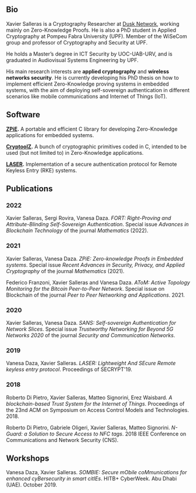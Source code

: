 ## Bio

Xavier Salleras is a Cryptography Researcher at [Dusk Network](https://dusk.network/), working mainly on Zero-Knowledge Proofs. He is also a PhD student in Applied Cryptography at Pompeu Fabra University (UPF). Member of the WiSeCom group and professor of Cryptography and Security at UPF.

He holds a Master’s degree in ICT Security by UOC-UAB-URV, and is graduated in Audiovisual Systems Engineering by UPF.

His main research interests are **applied cryptography** and **wireless networks security**. He is currently developing his PhD thesis on how to implement efficient Zero-Knowledge proving systems in embedded systems, with the aim of deploying self-sovereign authentication in different scenarios like mobile communications and Internet of Things (IoT).

## Software

**[ZPiE](https://github.com/xevisalle/zpie).** A portable and efficient C library for developing Zero-Knowledge applications for embedded systems.

**[CryptoolZ](https://github.com/xevisalle/cryptoolz).** A bunch of cryptographic primitives coded in C, intended to be used (but not limited to) in Zero-Knowledge applications.

**[LASER](https://github.com/xevisalle/laser).** Implementation of a secure authentication protocol for Remote Keyless Entry (RKE) systems.

## Publications

### 2022

Xavier Salleras, Sergi Rovira, Vanesa Daza. _FORT: Right-Proving and Attribute-Blinding Self-Sovereign Authentication_. Special issue *Advances in Blockchain Technology* of the journal *Mathematics* (2022).

### 2021

Xavier Salleras, Vanesa Daza. _ZPiE: Zero-knowledge Proofs in Embedded systems_. Special issue *Recent Advances in Security, Privacy, and Applied Cryptography* of the journal *Mathematics* (2021).

Federico Franzoni, Xavier Salleras and Vanesa Daza. _AToM: Active Topology Monitoring for the Bitcoin Peer-to-Peer Network_. Special issue on Blockchain of the journal *Peer to Peer Networking and Applications*. 2021.

### 2020

Xavier Salleras, Vanesa Daza. _SANS: Self-sovereign Authentication for Network Slices_. Special issue *Trustworthy Networking for Beyond 5G Networks 2020* of the journal *Security and Communication Networks*.

### 2019

Vanesa Daza, Xavier Salleras. _LASER: Lightweight And SEcure Remote keyless entry protocol_. Proceedings of SECRYPT'19.

### 2018

Roberto Di Pietro, Xavier Salleras, Matteo Signorini, Erez Waisbard. _A blockchain-based Trust System for the Internet of Things_. Proceedings of the 23nd ACM on Symposium on Access Control Models and Technologies. 2018.

Roberto Di Pietro, Gabriele Oligeri, Xavier Salleras, Matteo Signorini. _N-Guard: a Solution to Secure Access to NFC tags_. 2018 IEEE Conference on Communications and Network Security (CNS).


## Workshops

Vanesa Daza, Xavier Salleras. _SOMBIE: Secure mObile coMmunications for enhanced cyBersecurity in smart citIEs_. HITB+ CyberWeek. Abu Dhabi (UAE). October 2019.
